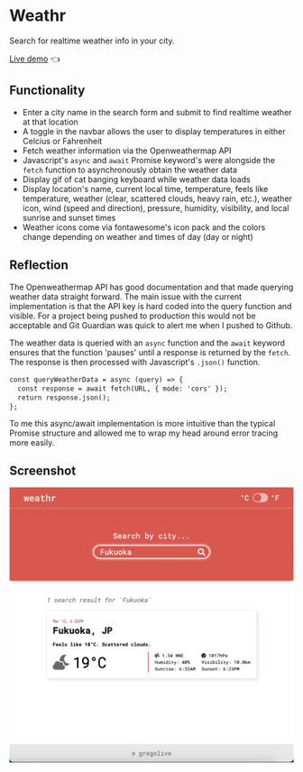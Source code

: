 # Weathr

Search for realtime weather info in your city.

[Live demo](https://gregolive.github.io/weather-app/) 👈

## Functionality

- Enter a city name in the search form and submit to find realtime weather at that location
- A toggle in the navbar allows the user to display temperatures in either Celcius or Fahrenheit
- Fetch weather information via the Openweathermap API
- Javascript's <code>async</code> and <code>await</code> Promise keyword's were alongside the <code>fetch</code> function to asynchronously obtain the weather data
- Display gif of cat banging keyboard while weather data loads
- Display location's name, current local time, temperature, feels like temperature, weather (clear, scattered clouds, heavy rain, etc.), weather icon, wind (speed and direction), pressure, humidity, visibility, and local sunrise and sunset times
- Weather icons come via fontawesome's icon pack and the colors change depending on weather and times of day (day or night)


## Reflection

The Openweathermap API has good documentation and that made querying weather data straight forward. The main issue with the current implementation is that the API key is hard coded into the query function and visible. For a project being pushed to production this would not be acceptable and Git Guardian was quick to alert me when I pushed to Github.

The weather data is queried with an <code>async</code> function and the <code>await</code> keyword ensures that the function 'pauses' until a response is returned by the <code>fetch</code>. The response is then processed with Javascript's <code>.json()</code> function.

````
const queryWeatherData = async (query) => {
  const response = await fetch(URL, { mode: 'cors' });
  return response.json();
};
````

To me this async/await implementation is more intuitive than the typical Promise structure and allowed me to wrap my head around error tracing more easily.

## Screenshot

<img src="./screenshot.jpg" alt="weathr app screenshot">
